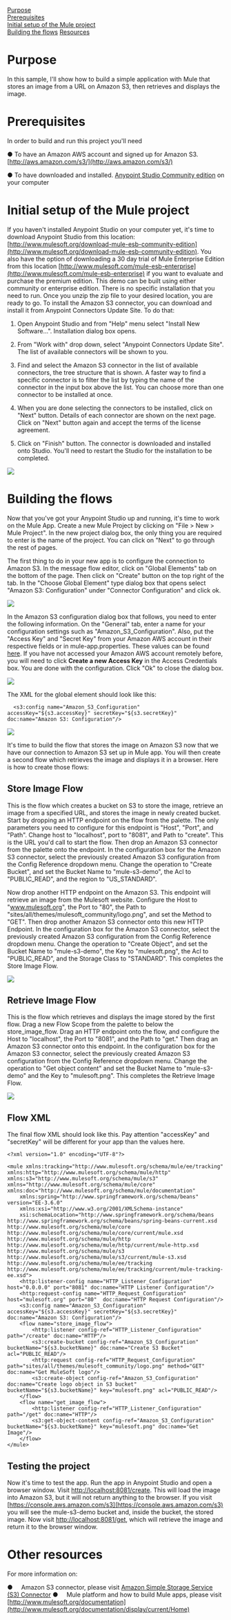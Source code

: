 [Purpose](#purpose)  
[Prerequisites](#prerequisites)  
[Initial setup of the Mule project](#initial-setup-of-the-mule-project)  
[Building the flows](#building-the-flows)
[Resources](#other-resources)

Purpose
=======

In this sample, I'll show how to build a simple application with Mule that stores an image from a URL on Amazon S3, then retrieves and displays the image.

Prerequisites
=============

In order to build and run this project you'll need

● To have an Amazon AWS account and signed up for Amazon S3. [http://aws.amazon.com/s3/](http://aws.amazon.com/s3/)

● To have downloaded and installed. [Anypoint Studio Community edition](http://www.mulesoft.org/download-mule-esb-community-edition) on your computer

Initial setup of the Mule project
=================================

If you haven't installed Anypoint Studio on your computer yet, it's time to download Anypoint Studio from this location: [http://www.mulesoft.org/download-mule-esb-community-edition](http://www.mulesoft.org/download-mule-esb-community-edition). You also have the option of downloading a 30 day trial of Mule Enterprise Edition from this location [http://www.mulesoft.com/mule-esb-enterprise](http://www.mulesoft.com/mule-esb-enterprise) if you want to evaluate and purchase the premium edition. This demo can be built using either community or enterprise edition. There is no specific installation that you need to run. Once you unzip the zip file to your desired location, you are ready to go. To install the Amazon S3 connector, you can download and install it from Anypoint Connectors Update Site. To do that:

1. Open Anypoint Studio and from "Help" menu select "Install New Software...". Installation dialog box opens.

2. From "Work with" drop down, select "Anypoint Connectors Update Site". The list of available connectors will be shown to you.

3. Find and select the Amazon S3 connector in the list of available connectors, the tree structure that is shown. A faster way to find a specific connector is to filter the list by typing the name of the connector in the input box above the list. You can choose more than one connector to be installed at once.

4. When you are done selecting the connectors to be installed, click on "Next" button. Details of each connector are shown on the next page. Click on "Next" button again and accept the terms of the license agreement.

5. Click on "Finish" button. The connector is downloaded and installed onto Studio. You'll need to restart the Studio for the installation to be completed.

![](images/install_connector.png)

Building the flows
==================

Now that you've got your Anypoint Studio up and running, it's time to work on the Mule App. Create a new Mule Project by clicking on "File \> New \> Mule Project". In the new project dialog box, the only thing you are required to enter is the name of the project. You can click on "Next" to go through the rest of pages.

The first thing to do in your new app is to configure the connection to Amazon S3. In the message flow editor, click on "Global Elements" tab on the bottom of the page. Then click on "Create" button on the top right of the tab. In the "Choose Global Element" type dialog box that opens select "Amazon S3: Configuration" under "Connector Configuration" and click ok.

![](images/connector_configuration.png)

In the Amazon S3 configuration dialog box that follows, you need to enter the following information. On the "General" tab, enter a name for your configuration settings such as "Amazon_S3_Configuration". Also, put the "Access Key" and "Secret Key" from your Amazon AWS account in their respective fields or in mule-app.properties. These values can be found [here](https://portal.aws.amazon.com/gp/aws/securityCredentials). If you have not accessed your Amazon AWS account remotely before, you will need to click **Create a new Access Key** in the Access Credentials box. You are done with the configuration. Click "Ok" to close the dialog box.

![](images/s3_configuration.png)

The XML for the global element should look like this:

      <s3:config name="Amazon_S3_Configuration" accessKey="${s3.accessKey}" secretKey="${s3.secretKey}" doc:name="Amazon S3: Configuration"/>

![](images/amazon_access_credentials.png)

It's time to build the flow that stores the image on Amazon S3 now that we have our connection to Amazon S3 set up in Mule app. You will then create a second flow which retrieves the image and displays it in a browser. Here is how to create those flows:


Store Image Flow
----------------

This is the flow which creates a bucket on S3 to store the image, retrieve an image from a specified URL, and stores the image in newly created bucket.
Start by dropping an HTTP endpoint on the flow from the palette. The only parameters you need to configure for this endpoint is "Host", "Port", and "Path". Change host to "localhost", port to "8081", and Path to "create". This is the URL you'd call to start the flow. Then drop an Amazon S3 connector from the palette onto the endpoint. In the configuration box for the Amazon S3 connector, select the previously created Amazon S3 configuration from the Config Reference dropdown menu. Change the operation to "Create Bucket", and set the Bucket Name to "mule-s3-demo", the Acl to "PUBLIC_READ", and the region to "US_STANDARD".

Now drop another HTTP endpoint on the Amazon S3. This endpoint will retrieve an image from the Mulesoft website. Configure the Host to "www.mulesoft.org", the Port to "80", the Path to "sites/all/themes/mulesoft_community/logo.png", and set the Method to "GET". Then drop another Amazon S3 connector onto this new HTTP Endpoint. In the configuration box for the Amazon S3 connector, select the previously created Amazon S3 configuration from the Config Reference dropdown menu. Change the operation to "Create Object", and set the Bucket Name to "mule-s3-demo", the Key to "mulesoft.png", the Acl to "PUBLIC_READ", and the Storage Class to "STANDARD". This completes the Store Image Flow.

![](images/store_image_flow.png)


Retrieve Image Flow
-------------------

This is the flow which retrieves and displays the image stored by the first flow. Drag a new Flow Scope from the palette to below the store_image_flow. Drag an HTTP endpoint onto the flow, and configure the Host to "localhost", the Port to "8081", and the Path to "get." Then drag an Amazon S3 connector onto this endpoint. In the configuration box for the Amazon S3 connector, select the previously created Amazon S3 configuration from the Config Reference dropdown menu. Change the operation to "Get object content" and set the Bucket Name to "mule-s3-demo" and the Key to "mulesoft.png". This completes the Retrieve Image Flow.

![](images/get_image_flow.png)

Flow XML
--------

The final flow XML should look like this. Pay attention "accessKey" and "secretKey" will be different for your app than the values here.

    <?xml version="1.0" encoding="UTF-8"?>

    <mule xmlns:tracking="http://www.mulesoft.org/schema/mule/ee/tracking" xmlns:http="http://www.mulesoft.org/schema/mule/http" xmlns:s3="http://www.mulesoft.org/schema/mule/s3" xmlns="http://www.mulesoft.org/schema/mule/core" xmlns:doc="http://www.mulesoft.org/schema/mule/documentation"
    	xmlns:spring="http://www.springframework.org/schema/beans" version="EE-3.6.0"
    	xmlns:xsi="http://www.w3.org/2001/XMLSchema-instance"
    	xsi:schemaLocation="http://www.springframework.org/schema/beans http://www.springframework.org/schema/beans/spring-beans-current.xsd
    http://www.mulesoft.org/schema/mule/core http://www.mulesoft.org/schema/mule/core/current/mule.xsd
    http://www.mulesoft.org/schema/mule/http http://www.mulesoft.org/schema/mule/http/current/mule-http.xsd
    http://www.mulesoft.org/schema/mule/s3 http://www.mulesoft.org/schema/mule/s3/current/mule-s3.xsd
    http://www.mulesoft.org/schema/mule/ee/tracking http://www.mulesoft.org/schema/mule/ee/tracking/current/mule-tracking-ee.xsd">
        <http:listener-config name="HTTP_Listener_Configuration" host="0.0.0.0" port="8081" doc:name="HTTP Listener Configuration"/>
        <http:request-config name="HTTP_Request_Configuration" host="mulesoft.org" port="80"  doc:name="HTTP Request Configuration"/>
        <s3:config name="Amazon_S3_Configuration" accessKey="${s3.accessKey}" secretKey="${s3.secretKey}" doc:name="Amazon S3: Configuration"/>
        <flow name="store_image_flow">
            <http:listener config-ref="HTTP_Listener_Configuration" path="/create" doc:name="HTTP"/>
            <s3:create-bucket config-ref="Amazon_S3_Configuration" bucketName="${s3.bucketName}" doc:name="Create S3 Bucket" acl="PUBLIC_READ"/>
            <http:request config-ref="HTTP_Request_Configuration" path="sites/all/themes/mulesoft_community/logo.png" method="GET" doc:name="Get MuleSoft logo"/>
            <s3:create-object config-ref="Amazon_S3_Configuration" doc:name="Create logo object in S3 bucket" bucketName="${s3.bucketName}" key="mulesoft.png" acl="PUBLIC_READ"/>
        </flow>
        <flow name="get_image_flow">
            <http:listener config-ref="HTTP_Listener_Configuration" path="/get" doc:name="HTTP"/>
            <s3:get-object-content config-ref="Amazon_S3_Configuration" bucketName="${s3.bucketName}" key="mulesoft.png" doc:name="Get Image"/>
        </flow>
    </mule>

Testing the project
-------------------

Now it's time to test the app. Run the app in Anypoint Studio and open a browser window. Visit [http://localhost:8081/create](http://localhost:8081/create). This will load the image into Amazon S3, but it will not return anything to the browser. If you visit [https://console.aws.amazon.com/s3](https://console.aws.amazon.com/s3) you will see the mule-s3-demo bucket and, inside the bucket, the stored image.
Now visit [http://localhost:8081/get](http://localhost:8081/get), which will retrieve the image and return it to the browser window.


Other resources
===============

For more information on:

●     Amazon S3 connector, please visit [Amazon Simple Storage Service (S3) Connector](http://www.mulesoft.org/connectors?title=s3)
●     Mule platform and how to build Mule apps, please visit  [http://www.mulesoft.org/documentation](http://www.mulesoft.org/documentation/display/current/Home)
